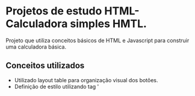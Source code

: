 # Projetos de estudo HTML-Calculadora simples HMTL.
 Projeto que utiliza conceitos básicos de HTML e Javascript para construir uma calculadora básica.
## Conceitos utilizados
- Utilizado layout table para organização visual dos botões.
- Definição de estilo utilizando tag '<style>'
- Definição de regra de negócio utilizando tag '<script>'
